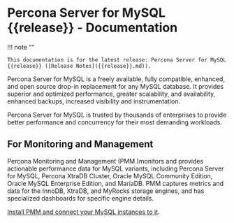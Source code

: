 # Percona Server for MySQL {{release}} - Documentation

!!! note ""

    This documentation is for the latest release: Percona Server for MySQL {{release}} ([Release Notes]({{release}}.md)).

Percona Server for MySQL is a freely available, fully compatible, enhanced, and open source drop-in replacement for any MySQL database. It provides superior and optimized performance, greater scalability, and availability, enhanced backups, increased visibility and instrumentation.

Percona Server for MySQL is trusted by thousands of enterprises to provide better performance and concurrency for their most demanding workloads.

## For Monitoring and Management 

Percona Monitoring and Management (PMM )monitors and provides actionable performance data for MySQL variants, including Percona Server for MySQL, Percona XtraDB Cluster, Oracle MySQL Community Edition, Oracle MySQL Enterprise Edition, and MariaDB. PMM captures metrics and data for the InnoDB, XtraDB, and MyRocks storage engines, and has specialized dashboards for specific engine details.

[Install PMM and connect your MySQL instances to it](https://docs.percona.com/percona-monitoring-and-management/get-started/interface.html#open-a-dashboard-with-the-menu).
